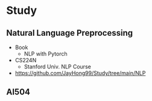 # Study

## Natural Language Preprocessing
- Book
  - NLP with Pytorch
- CS224N
  - Stanford Univ. NLP Course
- https://github.com/JayHong99/Study/tree/main/NLP

## AI504
